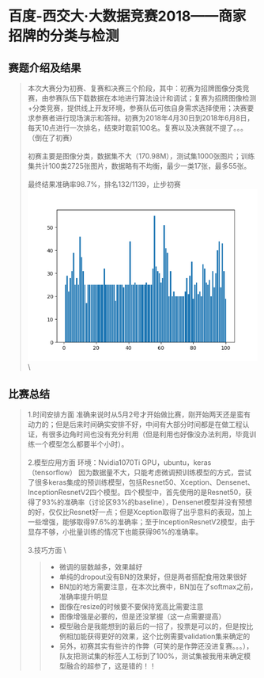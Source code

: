 # 百度-西交大·大数据竞赛2018——商家招牌的分类与检测
## 赛题介绍及结果
 >本次大赛分为初赛、复赛和决赛三个阶段，其中：初赛为招牌图像分类竞赛，由参赛队伍下载数据在本地进行算法设计和调试；复赛为招牌图像检测+分类竞赛，提供线上开发环境，参赛队伍可依自身需求选择使用；决赛要求参赛者进行现场演示和答辩。初赛为2018年4月30日到2018年6月8日，每天10点进行一次排名，结束时取前100名。复赛以及决赛就不提了。。。（倒在了初赛）\
 \
 >初赛主要是图像分类，数据集不大（170.98M），测试集1000张图片；训练集共计100类2725张图片，数据略有不均衡，最少一类17张，最多55张。\
\
 >最终结果准确率98.7%，排名132/1139，止步初赛
 \
 ![](https://github.com/babarosa08/BaiduXJ/blob/master/bar.png)
 \
## 比赛总结
 >1.时间安排方面 准确来说时从5月2号才开始做比赛，刚开始两天还是蛮有动力的；但是后来时间确实安排不好，中间有大部分时间都是在做工程认证，有很多边角时间也没有充分利用（但是利用也好像没办法利用，毕竟训练一个模型怎么都要半个小时）。\
 \
 >2.模型应用方面 环境：Nvidia1070Ti GPU，ubuntu，keras（tensorflow） 因为数据量不大，只能考虑微调预训练模型的方式，尝试了很多keras集成的预训练模型，包括Resnet50、Xception、Densenet、InceptionResnetV2四个模型。四个模型中，首先使用的是Resnet50，获得了93%的准确率（讨论区93%的baseline），Densenet模型并没有预想的好，仅仅比Resnet好一点；但是Xception取得了出乎意料的表现，加上一些增强，能够取得97.6%的准确率；至于InceptionResnetV2模型，由于显存不够，小批量训练的情况下也能获得96%的准确率。\
 \
 >3.技巧方面
 \
  >>* 微调的层数越多，效果越好
  >>* 单纯的dropout没有BN的效果好，但是两者搭配食用效果很好
  >>* BN加的地方需要注意，在本次比赛中，BN加在了softmax之前，准确率提升明显
  >>* 图像在resize的时候要不要保持宽高比需要注意
  >>* 图像增强是必要的，但是还没掌握（这一点需要提高）
  >>* 模型融合是我能想到的最后的一招了，投票是可以的，但是按比例相加能获得更好的效果，这个比例需要validation集来确定的
  >>* 另外，初赛其实有些许的作弊（可笑的是作弊还没进复赛。。。），队友把测试集的标签人工标到了100%，测试集被我用来确定模型融合的超参了，这是错的！！
